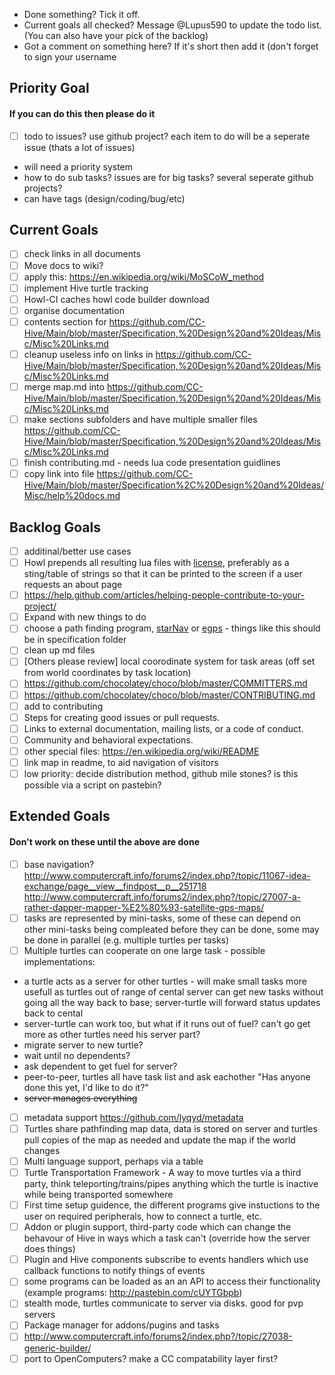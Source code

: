 * Done something? Tick it off.
* Current goals all checked? Message @Lupus590 to update the todo list. (You can also have your pick of the backlog)
* Got a comment on something here? If it's short then add it (don't forget to sign your username

## Priority Goal
#### If you can do this then please do it
* [ ] todo to issues? use github project? each item to do will be a seperate issue (thats a lot of issues)
 * will need a priority system
 * how to do sub tasks? issues are for big tasks? several seperate github projects?
 * can have tags (design/coding/bug/etc)

## Current Goals
* [ ] check links in all documents
* [ ] Move docs to wiki?
* [ ] apply this: https://en.wikipedia.org/wiki/MoSCoW_method
* [ ] implement Hive turtle tracking
* [ ] Howl-CI caches howl code builder download
* [ ] organise documentation
 * [ ] contents section for https://github.com/CC-Hive/Main/blob/master/Specification,%20Design%20and%20Ideas/Misc/Misc%20Links.md
 * [ ] cleanup useless info on links in https://github.com/CC-Hive/Main/blob/master/Specification,%20Design%20and%20Ideas/Misc/Misc%20Links.md
 * [ ] merge map.md into https://github.com/CC-Hive/Main/blob/master/Specification,%20Design%20and%20Ideas/Misc/Misc%20Links.md
 * [ ] make sections subfolders and have multiple smaller files https://github.com/CC-Hive/Main/blob/master/Specification,%20Design%20and%20Ideas/Misc/Misc%20Links.md
 * [ ] finish contributing.md - needs lua code presentation guidlines
 * [ ] copy link into file https://github.com/CC-Hive/Main/blob/master/Specification%2C%20Design%20and%20Ideas/Misc/help%20docs.md

## Backlog Goals
* [ ] additinal/better use cases
* [ ] Howl prepends all resulting lua files with [license](https://github.com/CC-Hive/Main/blob/master/LICENSE.txt), preferably as a sting/table of strings so that it can be printed to the screen if a user requests an about page
* [ ] https://help.github.com/articles/helping-people-contribute-to-your-project/
* [ ] Expand with new things to do
* [ ] choose a path finding program, [starNav](http://www.computercraft.info/forums2/index.php?/topic/19491-) or [egps](http://www.computercraft.info/forums2/index.php?/topic/25856-un-official-egps-developement-mapping-pathfinding-api/) - things like this should be in specification folder
* [ ] clean up md files
* [ ] [Others please review] local coorodinate system for task areas (off set from world coordinates by task location)
* [ ] https://github.com/chocolatey/choco/blob/master/COMMITTERS.md
* [ ] https://github.com/chocolatey/choco/blob/master/CONTRIBUTING.md
* [ ] add to contributing
 * [ ] Steps for creating good issues or pull requests.
 * [ ] Links to external documentation, mailing lists, or a code of conduct.
 * [ ] Community and behavioral expectations.
* [ ] other special files: https://en.wikipedia.org/wiki/README
* [ ] link map in readme, to aid navigation of visitors
* [ ] low priority: decide distribution method, github mile stones? is this possible via a script on pastebin?

## Extended Goals
#### Don't work on these until the above are done
* [ ] base navigation? http://www.computercraft.info/forums2/index.php?/topic/11067-idea-exchange/page__view__findpost__p__251718 http://www.computercraft.info/forums2/index.php?/topic/27007-a-rather-dapper-mapper-%E2%80%93-satellite-gps-maps/
* [ ] tasks are represented by mini-tasks, some of these can depend on other mini-tasks being compleated before they can be done, some may be done in parallel (e.g. multiple turtles per tasks)
* [ ] Multiple turtles can cooperate on one large task - possible implementations:
 * a turtle acts as a server for other turtles - will make small tasks more usefull as turtles out of range of cental server can get new tasks without going all the way back to base; server-turtle will forward status updates back to cental
  * server-turtle can work too, but what if it runs out of fuel? can't go get more as other turtles need his server part?
   * migrate server to new turtle?
   * wait until no dependents?
   * ask dependent to get fuel for server?
 * peer-to-peer, turtles all have task list and ask eachother "Has anyone done this yet, I'd like to do it?"
 * ~~server manages everything~~
* [ ] metadata support https://github.com/lyqyd/metadata
* [ ] Turtles share pathfinding map data, data is stored on server and turtles pull copies of the map as needed and update the map if the world changes
* [ ] Multi language support, perhaps via a table
* [ ] Turtle Transportation Framework - A way to move turtles via a third party, think teleporting/trains/pipes anything which the turtle is inactive while being transported somewhere
* [ ] First time setup guidence, the different programs give instuctions to the user on required peripherals, how to connect a turtle, etc.
* [ ] Addon or plugin support, third-party code which can change the behavour of Hive in ways which a task can't (override how the server does things)
 * [ ] Plugin and Hive components subscribe to events handlers which use callback functions to notify things of events
* [ ] some programs can be loaded as an an API to access their functionality (example programs: http://pastebin.com/cUYTGbpb)
* [ ] stealth mode, turtles communicate to server via disks. good for pvp servers
* [ ] Package manager for addons/pugins and tasks
* [ ] http://www.computercraft.info/forums2/index.php?/topic/27038-generic-builder/
* [ ] port to OpenComputers? make a CC compatability layer first?
